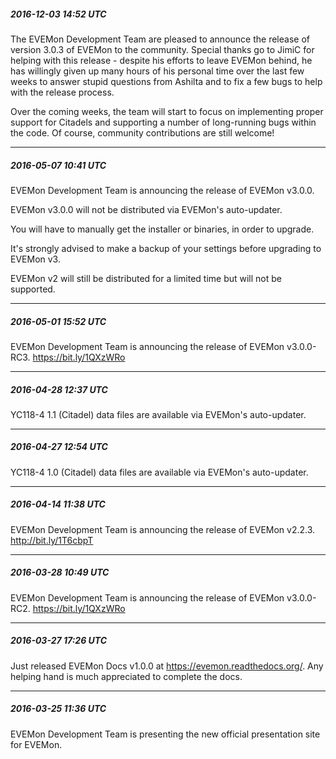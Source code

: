 ﻿ ##### 2016-12-03 14:52 UTC
The EVEMon Development Team are pleased to announce the release of version 3.0.3 of EVEMon to the community. Special thanks go to JimiC for helping with this release - despite his efforts to leave EVEMon behind, he has willingly given up many hours of his personal time over the last few weeks to answer stupid questions from Ashilta and to fix a few bugs to help with the release process. 

Over the coming weeks, the team will start to focus on implementing proper support for Citadels and supporting a number of long-running bugs within the code. Of course, community contributions are still welcome!

----
 
##### 2016-05-07 10:41 UTC

EVEMon Development Team is announcing the release of EVEMon v3.0.0.

EVEMon v3.0.0 will not be distributed via EVEMon's auto-updater.

You will have to manually get the installer or binaries, in order to upgrade.

It's strongly advised to make a backup of your settings before upgrading to EVEMon v3.

EVEMon v2 will still be distributed for a limited time but will not be supported.

----

##### 2016-05-01 15:52 UTC

EVEMon Development Team is announcing the release of EVEMon v3.0.0-RC3. https://bit.ly/1QXzWRo

----

##### 2016-04-28 12:37 UTC

YC118-4 1.1 (Citadel) data files are available via EVEMon's auto-updater.

----

##### 2016-04-27 12:54 UTC

YC118-4 1.0 (Citadel) data files are available via EVEMon's auto-updater.

----

##### 2016-04-14 11:38 UTC

EVEMon Development Team is announcing the release of EVEMon v2.2.3. http://bit.ly/1T6cbpT

----

##### 2016-03-28 10:49 UTC

EVEMon Development Team is announcing the release of EVEMon v3.0.0-RC2. https://bit.ly/1QXzWRo

----

##### 2016-03-27 17:26 UTC

Just released EVEMon Docs v1.0.0 at https://evemon.readthedocs.org/. Any helping hand is much appreciated to complete the docs.

----

##### 2016-03-25 11:36 UTC

EVEMon Development Team is presenting the new official presentation site for EVEMon.
